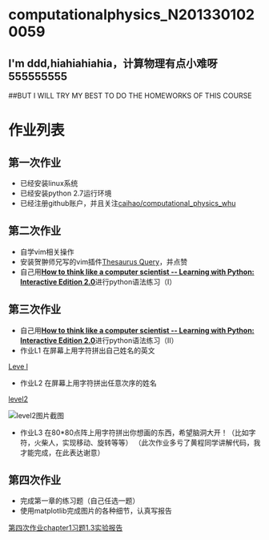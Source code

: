 # computationalphysics_N2013301020059
## I'm ddd,hiahiahiahia，计算物理有点小难呀555555555
##BUT I WILL TRY MY BEST TO DO THE HOMEWORKS OF  THIS COURSE
# 作业列表

## 第一次作业
- 已经安装linux系统
- 已经安装python 2.7运行环境
- 已经注册github账户，并且关注[caihao/computational_physics_whu](https://github.com/caihao/computational_physics_whu)

## 第二次作业
- 自学vim相关操作
- 安装贺翀师兄写的vim插件[Thesaurus Query](https://github.com/Ron89/thesaurus_query.vim)，并点赞
- 自己用[**How to think like a computer scientist -- Learning with Python: Interactive Edition 2.0**](http://interactivepython.org/runestone/static/thinkcspy/index.html)进行python语法练习（I）

## 第三次作业
- 自己用[**How to think like a computer scientist -- Learning with Python: Interactive Edition 2.0**](http://interactivepython.org/runestone/static/thinkcspy/index.html)进行python语法练习（II）
- 作业L1 在屏幕上用字符拼出自己姓名的英文

[Leve l](https://github.com/Memorieddd/computationalphysics_N2013301020059/blob/master/dingdongdong.py)
- 作业L2 在屏幕上用字符拼出任意次序的姓名

[level2](https://github.com/Memorieddd/computationalphysics_N2013301020059/blob/master/%E7%AC%AC%E4%B8%89%E6%AC%A1%E4%BD%9C%E4%B8%9Alevel_2.py)

![level2图片截图](https://github.com/Memorieddd/computationalphysics_N2013301020059/blob/master/%E7%AC%AC%E4%B8%89%E6%AC%A1%E4%BD%9C%E4%B8%9Alevel2%E5%A7%93%E5%90%8D%E6%88%AA%E5%9B%BE.png)
- 作业L3 在80*80点阵上用字符拼出你想画的东西，希望脑洞大开！（比如字符，火柴人，实现移动、旋转等等）
（此次作业多亏了黄程同学讲解代码，我才能完成，在此表达谢意）

## 第四次作业
- 完成第一章的练习题（自己任选一题）
- 使用matplotlib完成图片的各种细节，认真写报告

[第四次作业chapter1习题1.3实验报告](https://www.zybuluo.com/Memorieddd/note/316373)
